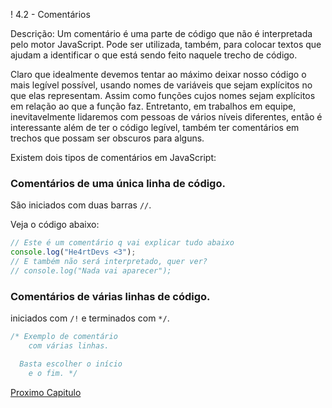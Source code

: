 ! 4.2 - Comentários

Descrição: Um comentário é uma parte de código que não é interpretada pelo motor JavaScript. Pode ser utilizada, também, para colocar textos que ajudam a identificar o que está sendo feito naquele trecho de código.

Claro que idealmente devemos tentar ao máximo deixar nosso código o mais legível possível, usando nomes de variáveis que sejam explícitos no que elas representam. Assim como funções cujos nomes sejam explícitos em relação ao que a função faz.
Entretanto, em trabalhos em equipe, inevitavelmente lidaremos com pessoas de vários níveis diferentes, então é interessante além de ter o código legível, também ter comentários em trechos que possam ser obscuros para alguns.

Existem dois tipos de comentários em JavaScript:

### Comentários de uma única linha de código.

São iniciados com duas barras `//`.

Veja o código abaixo:

```js
// Este é um comentário q vai explicar tudo abaixo
console.log("He4rtDevs <3");
// E também não será interpretado, quer ver?
// console.log("Nada vai aparecer");
```

### Comentários de várias linhas de código.
iniciados com `/!` e terminados com `*/`.

```javascript
/* Exemplo de comentário
    com várias linhas.

  Basta escolher o início
    e o fim. */
```
[Proximo Capitulo](./3_Tipos-de-dados.md) 